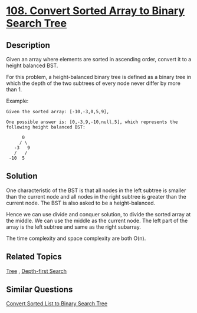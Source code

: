 # [108. Convert Sorted Array to Binary Search Tree](https://leetcode.com/problems/convert-sorted-array-to-binary-search-tree)

## Description

Given an array where elements are sorted in ascending order, convert it to a height balanced BST.

For this problem, a height-balanced binary tree is defined as a binary tree in which the depth of the two subtrees of every node never differ by more than 1.

Example:

```
Given the sorted array: [-10,-3,0,5,9],

One possible answer is: [0,-3,9,-10,null,5], which represents the following height balanced BST:

      0
     / \
   -3   9
   /   /
 -10  5
```

## Solution

One characteristic of the BST is that all nodes in the left subtree is smaller than the current node and all nodes in the right subtree is greater than the current node. The BST is also asked to be a height-balanced.

Hence we can use divide and conquer solution, to divide the sorted array at the middle. We can use the middle as the current node. The left part of the array is the left subtree and same as the right subarray.

The time complexity and space complexity are both O(n).

## Related Topics

[Tree](https://leetcode.com/tag/tree/) , [Depth-first Search](https://leetcode.com/tag/depth-first-search/) 

## Similar Questions

[Convert Sorted List to Binary Search Tree](https://leetcode.com/problems/convert-sorted-list-to-binary-search-tree/)
